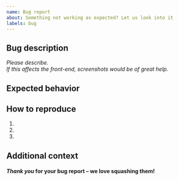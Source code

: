 ```yaml
---
name: Bug report
about: Something not working as expected? Let us look into it
labels: bug
---
```


## Bug description

_Please describe._  
_If this affects the front-end, screenshots would be of great help._

## Expected behavior

## How to reproduce

1.
2.
3.

## Additional context

#### _Thank you_ for your bug report – we love squashing them!
